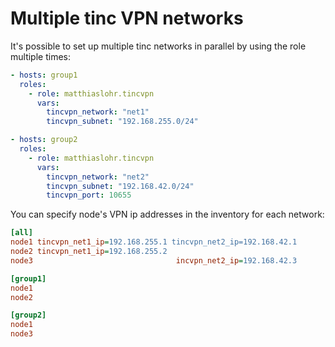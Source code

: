 # Multiple tinc VPN networks

It's possible to set up multiple tinc networks in parallel by using the role multiple times:

```yaml
- hosts: group1
  roles:
    - role: matthiaslohr.tincvpn
      vars:
        tincvpn_network: "net1"
        tincvpn_subnet: "192.168.255.0/24"

- hosts: group2
  roles:
    - role: matthiaslohr.tincvpn
      vars:
        tincvpn_network: "net2"
        tincvpn_subnet: "192.168.42.0/24"
        tincvpn_port: 10655
```

You can specify node's VPN ip addresses in the inventory for each network:
```ini
[all]
node1 tincvpn_net1_ip=192.168.255.1 tincvpn_net2_ip=192.168.42.1
node2 tincvpn_net1_ip=192.168.255.2
node3                                incvpn_net2_ip=192.168.42.3

[group1]
node1
node2

[group2]
node1
node3
```

